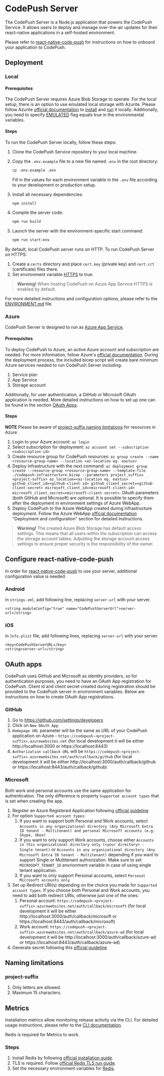 # CodePush Server

The CodePush Server is a Node.js application that powers the CodePush Service. It allows users to deploy and manage over-the-air updates for their react-native applications in a self-hosted environment.

Please refer to [react-native-code-push](https://github.com/microsoft/react-native-code-push) for instructions on how to onboard your application to CodePush.

## Deployment

### Local

#### Prerequisites

The CodePush Server requires Azure Blob Storage to operate. For the local setup, there is an option to use emulated local storage with Azurite. 
Please follow Azurite [official documentation](https://learn.microsoft.com/en-us/azure/storage/common/storage-use-azurite) to [install](https://learn.microsoft.com/en-us/azure/storage/common/storage-use-azurite?tabs=visual-studio#install-azurite) and [run](https://learn.microsoft.com/en-us/azure/storage/common/storage-use-azurite?tabs=visual-studio#running-azurite-from-the-command-line) it locally.
Additionally, you need to specify [EMULATED](ENVIRONMENT.md#emulated) flag equals true in the environmental variables.

#### Steps
To run the CodePush Server locally, follow these steps:

1. Clone the CodePush Service repository to your local machine.

2. Copy the `.env.example` file to a new file named `.env` in the root directory:
   ````bash
   cp .env.example .env
   ````
   Fill in the values for each environment variable in the `.env` file according to your development or production setup.
3. Install all necessary dependencies:
   ````bash
   npm install
   ````
4. Compile the server code:
   ````bash
   npm run build
   ````
5. Launch the server with the environment-specific start command:
   ````bash
   npm run start:env
   ````

By default, local CodePush server runs on HTTP. To run CodePush Server on HTTPS:

1. Create a `certs` directory and place `cert.key` (private key) and `cert.crt` (certificate) files there.
2. Set environment variable [HTTPS](ENVIRONMENT.md#https) to true.
 
> **Warning!** When hosting CodePush on Azure App Service HTTPS is enabled by default.

For more detailed instructions and configuration options, please refer to the [ENVIRONMENT.md](ENVIRONMENT.md) file.

### Azure

CodePush Server is designed to run as [Azure App Service](https://learn.microsoft.com/en-us/azure/app-service/overview).

#### Prerequisites

To deploy CodePush to Azure, an active Azure account and subscription are needed. 
For more information, follow Azure's [official documentation](https://azure.microsoft.com/en-us/get-started/).
During the deployment process, the included bicep script will create bare minimum Azure services needed to run CodePush Server including:
1. Service plan
2. App Service
3. Storage account

Additionally, for user authentication, a GitHub or Microsoft OAuth application is needed. 
More detailed instructions on how to set up one can be found in the section [OAuth Apps](#oauth-apps).

#### Steps

**NOTE** Please be aware of [project-suffix naming limitations](#project-suffix) for resources in Azure .

1. Login to your Azure account: `az login`
2. Select subscription for deployment: `az account set --subscription <subscription-id>`
3. Create resource group for CodePush resources: `az group create --name <resource-group-name> --location <az-location eg. eastus>`
4. Deploy infrastructure with the next command: `az deployment group create --resource-group <resource-group-name> --template-file ./codepush-infrastructure.bicep --parameters project_suffix=<project-suffix> az_location=<az-location eg. eastus> github_client_id=<github-client-id> github_client_secret=<github-client-secret> microsoft_client_id=<microsoft-client-id> microsoft_client_secret=<microsoft-client-secret>`. OAuth parameters (both GitHub and Microsoft) are optional. It is possible to specify them after the deployment in environment settings of Azure WebApp.
5. Deploy CodePush to the Azure WebApp created during infrastructure deployment. Follow the Azure WebApp [official documentation](https://learn.microsoft.com/en-us/azure/app-service/) "Deployment and configuration" section for detailed instructions.

> **Warning!** The created Azure Blob Storage has default access settings. 
> This means that all users within the subscription can access the storage account tables. 
> Adjusting the storage account access settings to ensure proper security is the responsibility of the owner.

## Configure react-native-code-push

In order for [react-native-code-push](https://github.com/microsoft/react-native-code-push) to use your server, additional configuration value is needed.

### Android

in `strings.xml`, add following line, replacing `server-url` with your server.

```
<string moduleConfig="true" name="CodePushServerUrl">server-url</string>
```

### iOS

in `Info.plist` file, add following lines, replacing `server-url` with your server.

```
<key>CodePushServerURL</key>
<string>server-url</string>
```

## OAuth apps

CodePush uses GitHub and Microsoft as identity providers, so for authentication purposes, you need to have an OAuth App registration for CodePush. 
Client id and client secret created during registration should be provided to the CodePush server in environment variables. 
Below are instructions on how to create OAuth App registrations.

### GitHub

1. Go to https://github.com/settings/developers
1. Click on `New OAuth App`
1. `Homepage URL` parameter will be the same as URL of your CodePush application on Azure - `https://codepush-<project-suffix>.azurewebsites.net` (for local development it will be either http://localhost:3000 or https://localhost:8443)
1. `Authorization callback URL` will be `https://codepush-<project-suffix>.azurewebsites.net/auth/callback/github` (for local development it will be either http://localhost:3000/auth/callback/github or https://localhost:8443/auth/callback/github)

### Microsoft

Both work and personal accounts use the same application for authentication. The only difference is property `Supported account types` that is set when creating the app.

1. Register an Azure Registered Application following [official guideline](https://learn.microsoft.com/en-us/entra/identity-platform/quickstart-register-app#register-an-application)
1. For option `Supported account types`:
   1. If you want to support both Personal and Work accounts, select `Accounts in any organizational directory (Any Microsoft Entra ID tenant - Multitenant) and personal Microsoft accounts (e.g. Skype, Xbox)`
   1. If you want to only support Work accounts, choose either `Accounts in this organizational directory only (<your directory> - Single tenant)` or `Accounts in any organizational directory (Any Microsoft Entra ID tenant - Multitenant)` depending if you want to support Single or Multitenant authorization. Make sure to set `MICROSOFT_TENANT_ID` envrionment variable in case of using single tenant application.
   1. If you want to only support Personal accounts, select `Personal Microsoft accounts only`
1. Set up Redirect URI(s) depending on the choice you made for `Supported account types`. If you choose both Personal and Work accounts, you need to add both redirect URIs, otherwise just one of the ones:
   1. Personal account: `https://codepush-<project-suffix>.azurewebsites.net/auth/callback/microsoft` (for local development it will be either http://localhost:3000/auth/callback/microsoft or https://localhost:8443/auth/callback/microsoft)
   1. Work account: `https://codepush-<project-suffix>.azurewebsites.net/auth/callback/azure-ad` (for local development it will be http://localhost:3000/auth/callback/azure-ad or https://localhost:8443/auth/callback/azure-ad)
1. Generate secret following this [official guideline](https://learn.microsoft.com/en-us/entra/identity-platform/quickstart-register-app#add-credentials)

## Naming limitations

### project-suffix

1. Only letters are allowed.
1. Maximum 15 characters.

## Metrics

Installation metrics allow monitoring release activity via the CLI. For detailed usage instructions, please refer to the [CLI documentation](../cli/README.md#development-parameter).

Redis is required for Metrics to work.

### Steps

1. Install Redis by following [official installation guide](https://redis.io/docs/latest/operate/oss_and_stack/install/install-redis/).
1. TLS is required. Follow [official Redis TLS run guide](https://redis.io/docs/latest/operate/oss_and_stack/management/security/encryption/#running-manually).
1. Set the necessary environment variables for [Redis](ENVIRONMENT.mdedis).